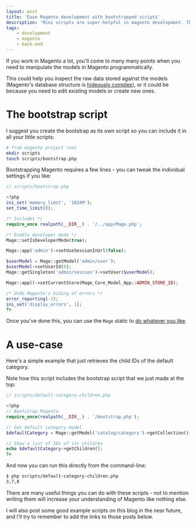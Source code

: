 ```yaml
---
layout: post
title: 'Ease Magento development with bootstrapped scripts'
description: 'Mini scripts are super-helpful in magento development. This will explain how to bootstrap them and give a simple example of how to select a category and get its children.'
tags:
    - development
    - magento
    - back-end
---
```


If you work in Magento a lot, you'll come to many many points when you need to manipulate the models in Magento programmatically.

This could help you inspect the raw data stored against the models (Magento's database structure is [hideously complex](http://www.magentocommerce.com/wiki/2_-_magento_concepts_and_architecture/magento_database_diagram)), or it could be because you need to edit existing models or create new ones.

The bootstrap script
===

I suggest you create the bootstrap as its own script so you can include it in all your little scripts:

``` bash
# from magento project root
mkdir scripts
touch scripts/bootstrap.php
```

Bootstrapping Magento requires a few lines - you can tweak the individual settings if you like:

``` php
// scripts/bootstrap.php

<?php
ini_set('memory_limit', '1024M');
set_time_limit(0);

/* Includes */
require_once realpath(__DIR__) . '/../app/Mage.php';

/* Enable developer mode */
Mage::setIsDeveloperMode(true);

Mage::app('admin')->setUseSessionInUrl(false);

$userModel = Mage::getModel('admin/user');
$userModel->setUserId(0);
Mage::getSingleton('admin/session')->setUser($userModel);

Mage::app()->setCurrentStore(Mage_Core_Model_App::ADMIN_STORE_ID);

/* Undo Magento's hiding of errors */
error_reporting(-1);
ini_set('display_errors', 1);
?>
```

Once you've done this, you can use the `Mage` static to [do whatever you like](http://www.magentocommerce.com/knowledge-base/entry/magento-for-dev-part-1-introduction-to-magento). 

A use-case
===

Here's a simple example that just retrieves the child IDs of the default category.

Note how this script includes the bootstrap script that we just made at the top:

``` php
// scripts/default-category-children.php

<?php
// Bootstrap Magento
require_once(realpath(__DIR__) . '/bootstrap.php');

// Get default category model
$defaultCategory = Mage::getModel('catalog/category')->getCollection()->addAttributeToSelect('*')->addFieldToFilter('category_code','default')->getFirstItem();

// Show a list of IDs of its children
echo $defaultCategory->getChildren();
?>
```

And now you can run this directly from the command-line:

``` bash
$ php scripts/default-category-children.php
3,7,8
```

There are many useful things you can do with these scripts - not to mention writing them will increase your understanding of Magento like nothing else.

I will also post some good example scripts on this blog in the near future, and I'll try to remember to add the links to those posts below.
